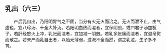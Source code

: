 ## 乳出（六三）


&emsp;&emsp;产后乳自出，乃阳明胃气之不固，当分有火无火而治之。无火而泄不止，由气虚也，宜八珍汤、十全大补汤。若阳明血热而溢者，宜保阴煎，或四君子汤加栀子。若肝经怒火上冲，乳胀而溢者，宜加减一阴煎。若乳多胀痛而溢者，宜温帛熨而散之。若未产而乳自出者，以胎元薄弱，滋溉不全而然，谓之乳泣，生子多不育。

